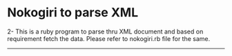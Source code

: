# Nokogiri to parse XML

2- This is a ruby program to parse thru XML document and based on requirement fetch the data. Please refer to nokogiri.rb file for the same.

---------------------------------------------------------------------------------------------------------------